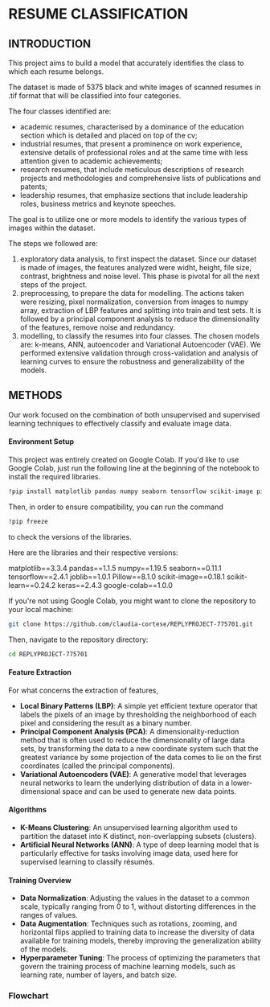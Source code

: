 # **RESUME CLASSIFICATION**

## INTRODUCTION

This project aims to build a model that accurately identifies the class to which each resume belongs.

The dataset is made of 5375 black and white images of scanned resumes in .tif format that will be classified into four categories.

The four classes identified are:

- academic resumes, characterised by a dominance of the education section which is detailed and placed on top of the cv;
- industrial resumes, that present a prominence on work experience, extensive details of professional roles and at the same time with less attention given to academic achievements;
- research resumes, that include meticulous descriptions of research projects and methodologies and comprehensive lists of publications and patents;
- leadership resumes, that emphasize sections that include leadership roles, business metrics and keynote speeches.

The goal is to utilize one or more models to identify the various types of images within the dataset.

The steps we followed are: 

1) exploratory data analysis, to first inspect the dataset. Since our dataset is made of images, the features analyzed were widht, height, file size, contrast, brightness and noise level. This phase is pivotal for all the next steps of the project.
2) preprocessing, to prepare the data for modelling. The actions taken were resizing, pixel normalization, conversion from images to numpy array, extraction of LBP features and splitting into train and test sets. It is followed by a principal component analysis to reduce the dimensionality of the features, remove noise and redundancy.
3) modelling, to classify the resumes into four classes. The chosen models are: k-means, ANN, autoencoder and Variational Autoencoder (VAE). We performed extensive validation through cross-validation and analysis of learning curves to ensure the robustness and generalizability of the models.



## METHODS

Our work focused on the combination of both unsupervised and supervised learning techniques to effectively classify and evaluate image data.

#### Environment Setup
This project was entirely created on Google Colab. If you'd like to use Google Colab, just run the following line at the beginning of the notebook to install the required libraries.


```bash
!pip install matplotlib pandas numpy seaborn tensorflow scikit-image pillow joblib scikit-learn keras
```

Then, in order to ensure compatibility, you can run the command 
```bash
!pip freeze
```
to check the versions of the libraries.

Here are the libraries and their respective versions:

matplotlib==3.3.4
pandas==1.1.5
numpy==1.19.5
seaborn==0.11.1
tensorflow==2.4.1
joblib==1.0.1
Pillow==8.1.0
scikit-image==0.18.1
scikit-learn==0.24.2
keras==2.4.3
google-colab==1.0.0


If you're not using Google Colab, you might want to clone the repository to your local machine:

```bash
git clone https://github.com/claudia-cortese/REPLYPROJECT-775701.git
```
Then, navigate to the repository directory:
```bash
cd REPLYPROJECT-775701
```

#### Feature Extraction
For what concerns the extraction of features, 
- **Local Binary Patterns (LBP)**: A simple yet efficient texture operator that labels the pixels of an image by thresholding the neighborhood of each pixel and considering the result as a binary number.
- **Principal Component Analysis (PCA)**: A dimensionality-reduction method that is often used to reduce the dimensionality of large data sets, by transforming the data to a new coordinate system such that the greatest variance by some projection of the data comes to lie on the first coordinates (called the principal components).
- **Variational Autoencoders (VAE)**: A generative model that leverages neural networks to learn the underlying distribution of data in a lower-dimensional space and can be used to generate new data points.

#### Algorithms
- **K-Means Clustering**: An unsupervised learning algorithm used to partition the dataset into K distinct, non-overlapping subsets (clusters).
- **Artificial Neural Networks (ANN)**: A type of deep learning model that is particularly effective for tasks involving image data, used here for supervised learning to classify résumés.

#### Training Overview
- **Data Normalization**: Adjusting the values in the dataset to a common scale, typically ranging from 0 to 1, without distorting differences in the ranges of values.
- **Data Augmentation**: Techniques such as rotations, zooming, and horizontal flips applied to training data to increase the diversity of data available for training models, thereby improving the generalization ability of the models.
- **Hyperparameter Tuning**: The process of optimizing the parameters that govern the training process of machine learning models, such as learning rate, number of layers, and batch size.



### Flowchart




